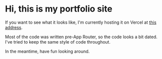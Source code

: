 # Hi, this is my portfolio site

If you want to see what it looks like, I'm currently hosting it on Vercel at [this address](https://sixbeeps.com).

Most of the code was written pre-App Router, so the code looks a bit dated. I've tried to keep the same style of code throughout.

In the meantime, have fun looking around.